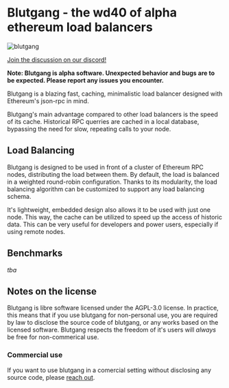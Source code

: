 # Blutgang - the wd40 of alpha ethereum load balancers
![blutgang](https://github.com/rainshowerLabs/blutgang/assets/55022497/06fe1dd3-0bc4-4b5d-bfc8-5573d6f78db3)

[Join the discussion on our discord!](https://discord.gg/92TfQWdjEh)

**Note: Blutgang is alpha software. Unexpected behavior and bugs are to be expected. Please report any issues you encounter.**   

Blutgang is a blazing fast, caching, minimalistic load balancer designed with Ethereum's json-rpc in mind.

Blutgang's main advantage compared to other load balancers is the speed of its cache. Historical RPC querries are cached in a local database, bypassing the need for slow, repeating calls to your node.

## Load Balancing

Blutgang is designed to be used in front of a cluster of Ethereum RPC nodes, distributing the load between them. By default, the load is balanced in a weighted round-robin configuration. Thanks to its modularity, the load balancing algorithm can be customized to support any load balancing schema.

It's lightweight, embedded design also allows it to be used with just one node. This way, the cache can be utilized to speed up the access of historic data. This can be very useful for developers and power users, especially if using remote nodes.

## Benchmarks

*tba*

## Notes on the license

Blutgang is libre software licensed under the AGPL-3.0 license. In practice, this means that if you use blutgang for non-personal use, you are required by law to disclose the source code of blutgang, or any works based on the licensed software. Blutgang respects the freedom of it's users will *always* be free for non-commerical use.   

### Commercial use

If you want to use blutgang in a comercial setting without disclosing any source code, please [reach out](https://rainshower.cloud/).
